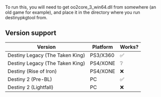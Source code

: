 To run this, you will need to get oo2core_3_win64.dll from somewhere (an old game for example), and place it in the
directory where you run destinypkgtool from.

## Version support

| Version                         | Platform | Works? |
|---------------------------------|----------|--------|
| Destiny Legacy (The Taken King) | PS3/X360 | ✅      |
| Destiny Legacy (The Taken King) | PS4/XONE | ❔      |
| Destiny (Rise of Iron)          | PS4/XONE | ❌      |
| Destiny 2 (Pre-BL)              | PC       | ✅      |
| Destiny 2 (Lightfall)           | PC       | ❌      |
